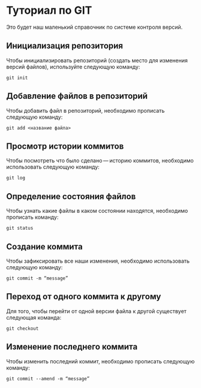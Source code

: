 # Туториал по GIT
Это будет наш маленький справочник по системе контроля версий.

## Инициализация репозитория

Чтобы инициализировать репозиторий (создать место для изменения версий файлов), используйте следующую команду:
```
git init
```
## Добавление файлов в репозиторий

Чтобы добавить файл в репозиторий, необходимо прописать следующую команду:
```
git add <название файла>
```
## Просмотр истории коммитов

Чтобы посмотреть что было сделано — историю коммитов, необходимо использовать следующую команду:
```
git log
```
## Определение состояния файлов

Чтобы узнать  какие файлы в каком состоянии находятся, необходимо прописать команду:
```
git status
```
## Cоздание коммита

Чтобы зафиксировать все наши изменения, необходимо использовать следующую команду:
```
git commit -m “message” 
```
## Переход от одного коммита к другому

Для того, чтобы перейти от одной версии файла к другой существует следующая команда:
```
git checkout 
```
## Изменение последнего коммита

Чтобы изменить последний коммит, необходимо прописать следующую команду:
```
git commit --amend -m “message” 
```
